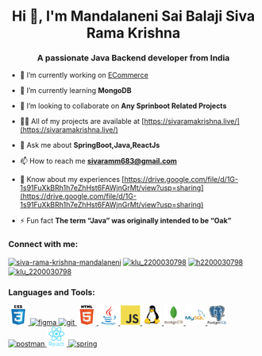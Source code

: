 <h1 align="center">Hi 👋, I'm Mandalaneni Sai Balaji Siva Rama Krishna</h1>
<h3 align="center">A passionate Java Backend developer from India</h3>

- 🔭 I’m currently working on [ECommerce](https://github.com/RamaKrishna3008/Ecommerce_JSP)

- 🌱 I’m currently learning **MongoDB**

- 👯 I’m looking to collaborate on **Any Sprinboot Related Projects**

- 👨‍💻 All of my projects are available at [https://sivaramakrishna.live/](https://sivaramakrishna.live/)

- 💬 Ask me about **SpringBoot,Java,ReactJs**

- 📫 How to reach me **sivaramm683@gmail.com**

- 📄 Know about my experiences [https://drive.google.com/file/d/1G-1s91FuXkBRh1h7eZhHst6FAWjnGrMt/view?usp=sharing](https://drive.google.com/file/d/1G-1s91FuXkBRh1h7eZhHst6FAWjnGrMt/view?usp=sharing)

- ⚡ Fun fact **The term “Java” was originally intended to be “Oak”**

<h3 align="left">Connect with me:</h3>
<p align="left">
<a href="https://linkedin.com/in/siva-rama-krishna-mandalaneni" target="blank"><img align="center" src="https://raw.githubusercontent.com/rahuldkjain/github-profile-readme-generator/master/src/images/icons/Social/linked-in-alt.svg" alt="siva-rama-krishna-mandalaneni" height="30" width="40" /></a>
<a href="https://www.codechef.com/users/klu_2200030798" target="blank"><img align="center" src="https://cdn.jsdelivr.net/npm/simple-icons@3.1.0/icons/codechef.svg" alt="klu_2200030798" height="30" width="40" /></a>
<a href="https://www.hackerrank.com/h2200030798" target="blank"><img align="center" src="https://raw.githubusercontent.com/rahuldkjain/github-profile-readme-generator/master/src/images/icons/Social/hackerrank.svg" alt="h2200030798" height="30" width="40" /></a>
<a href="https://www.leetcode.com/klu_2200030798" target="blank"><img align="center" src="https://raw.githubusercontent.com/rahuldkjain/github-profile-readme-generator/master/src/images/icons/Social/leet-code.svg" alt="klu_2200030798" height="30" width="40" /></a>
</p>

<h3 align="left">Languages and Tools:</h3>
<p align="left"> <a href="https://www.w3schools.com/css/" target="_blank" rel="noreferrer"> <img src="https://raw.githubusercontent.com/devicons/devicon/master/icons/css3/css3-original-wordmark.svg" alt="css3" width="40" height="40"/> </a> <a href="https://www.figma.com/" target="_blank" rel="noreferrer"> <img src="https://www.vectorlogo.zone/logos/figma/figma-icon.svg" alt="figma" width="40" height="40"/> </a> <a href="https://git-scm.com/" target="_blank" rel="noreferrer"> <img src="https://www.vectorlogo.zone/logos/git-scm/git-scm-icon.svg" alt="git" width="40" height="40"/> </a> <a href="https://www.w3.org/html/" target="_blank" rel="noreferrer"> <img src="https://raw.githubusercontent.com/devicons/devicon/master/icons/html5/html5-original-wordmark.svg" alt="html5" width="40" height="40"/> </a> <a href="https://www.java.com" target="_blank" rel="noreferrer"> <img src="https://raw.githubusercontent.com/devicons/devicon/master/icons/java/java-original.svg" alt="java" width="40" height="40"/> </a> <a href="https://developer.mozilla.org/en-US/docs/Web/JavaScript" target="_blank" rel="noreferrer"> <img src="https://raw.githubusercontent.com/devicons/devicon/master/icons/javascript/javascript-original.svg" alt="javascript" width="40" height="40"/> </a> <a href="https://www.linux.org/" target="_blank" rel="noreferrer"> <img src="https://raw.githubusercontent.com/devicons/devicon/master/icons/linux/linux-original.svg" alt="linux" width="40" height="40"/> </a> <a href="https://www.mongodb.com/" target="_blank" rel="noreferrer"> <img src="https://raw.githubusercontent.com/devicons/devicon/master/icons/mongodb/mongodb-original-wordmark.svg" alt="mongodb" width="40" height="40"/> </a> <a href="https://www.mysql.com/" target="_blank" rel="noreferrer"> <img src="https://raw.githubusercontent.com/devicons/devicon/master/icons/mysql/mysql-original-wordmark.svg" alt="mysql" width="40" height="40"/> </a> <a href="https://www.postgresql.org" target="_blank" rel="noreferrer"> <img src="https://raw.githubusercontent.com/devicons/devicon/master/icons/postgresql/postgresql-original-wordmark.svg" alt="postgresql" width="40" height="40"/> </a> <a href="https://postman.com" target="_blank" rel="noreferrer"> <img src="https://www.vectorlogo.zone/logos/getpostman/getpostman-icon.svg" alt="postman" width="40" height="40"/> </a> <a href="https://reactjs.org/" target="_blank" rel="noreferrer"> <img src="https://raw.githubusercontent.com/devicons/devicon/master/icons/react/react-original-wordmark.svg" alt="react" width="40" height="40"/> </a> <a href="https://spring.io/" target="_blank" rel="noreferrer"> <img src="https://www.vectorlogo.zone/logos/springio/springio-icon.svg" alt="spring" width="40" height="40"/> </a> </p>
